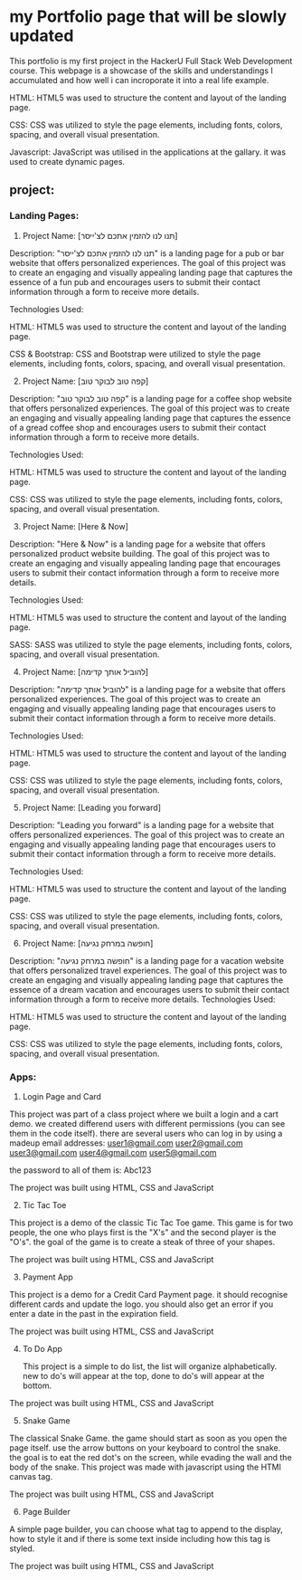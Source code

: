 # my Portfolio page that will be slowly updated

This portfolio is my first project in the HackerU Full Stack Web Development course.
This webpage is a showcase of the skills and understandings I accumulated and how well i can incroporate it into a real life example. 

HTML: HTML5 was used to structure the content and layout of the landing page.

CSS: CSS was utilized to style the page elements, including fonts, colors, spacing, and overall visual presentation.

Javascript: JavaScript was utilised in the applications at the gallary. it was used to create dynamic pages.

## project:

### Landing Pages:

1. Project Name: [תנו לנו להזמין אתכם לצ'ייסר]

  Description: "תנו לנו להזמין אתכם לצ'ייסר" is a landing page for a pub or bar website that offers personalized experiences. The goal of this project was to create an engaging and visually appealing landing page that captures the essence of a fun pub and encourages users to submit their contact information through a form to receive more details. 

  Technologies Used:

  HTML: HTML5 was used to structure the content and layout of the landing page.

  CSS & Bootstrap: CSS and Bootstrap were utilized to style the page elements, including fonts, colors, spacing, and overall visual presentation.

2. Project Name: [קפה טוב לבוקר טוב]

  Description: "קפה טוב לבוקר טוב" is a landing page for a coffee shop website that offers personalized experiences. The goal of this project was to create an engaging and visually appealing landing page that captures the essence of a gread coffee shop and encourages users to submit their contact information through a form to receive more details. 

  Technologies Used:

  HTML: HTML5 was used to structure the content and layout of the landing page.

  CSS: CSS was utilized to style the page elements, including fonts, colors, spacing, and overall visual presentation.

3. Project Name: [Here & Now]

  Description: "Here & Now" is a landing page for a website that offers personalized product website building. The goal of this project was to create an engaging and visually appealing landing page that encourages users to submit their contact information through a form to receive more details. 

  Technologies Used:

  HTML: HTML5 was used to structure the content and layout of the landing page.

  SASS: SASS was utilized to style the page elements, including fonts, colors, spacing, and overall visual presentation.

4. Project Name: [להוביל אותך קדימה]

  Description: "להוביל אותך קדימה" is a landing page for a website that offers personalized experiences. The goal of this project was to create an engaging and visually appealing landing page that encourages users to submit their contact information through a form to receive more details. 

  Technologies Used:

  HTML: HTML5 was used to structure the content and layout of the landing page.

  CSS: CSS was utilized to style the page elements, including fonts, colors, spacing, and overall visual presentation.

5. Project Name: [Leading you forward]

  Description: "Leading you forward" is a landing page for a website that offers personalized experiences. The goal of this project was to create an engaging and visually appealing landing page that encourages users to submit their contact information through a form to receive more details. 

  Technologies Used:

  HTML: HTML5 was used to structure the content and layout of the landing page.

  CSS: CSS was utilized to style the page elements, including fonts, colors, spacing, and overall visual presentation.

6. Project Name: [חופשה במרחק נגיעה]

  Description: "חופשה במרחק נגיעה" is a landing page for a vacation website that offers personalized travel experiences. The goal of this project was to create an engaging and visually appealing landing page that captures the essence of a dream vacation and encourages users to submit their contact information through a form to receive more details. Technologies Used:

  HTML: HTML5 was used to structure the content and layout of the landing page.

  CSS: CSS was utilized to style the page elements, including fonts, colors, spacing, and overall visual presentation.

### Apps:

1. Login Page and Card
  
  This project was part of a class project where we built a login and a cart demo. we created differend users with different permissions (you can see them in the code itself). there are several users who can log in by using a madeup email addresses:
  user1@gmail.com
  user2@gmail.com
  user3@gmail.com
  user4@gmail.com
  user5@gmail.com 

  the password to all of them is: 
  Abc123

  The project was built using HTML, CSS and JavaScript

2. Tic Tac Toe
  
  This project is a demo of the classic Tic Tac Toe game. This game is for two people, the one who plays first is the "X's" and the second player is the "O's". the goal of the game is to create a steak of three of your shapes.

  The project was built using HTML, CSS and JavaScript

3. Payment App

  This project is a demo for a Credit Card Payment page. it should recognise different cards and update the logo.
  you should also get an error if you enter a date in the past in the expiration field.

  The project was built using HTML, CSS and JavaScript

4. To Do App
   
   This project is a simple to do list, the list will organize alphabetically. new to do's will appear at the top, done to do's will appear at the bottom.

  The project was built using HTML, CSS and JavaScript

5. Snake Game

  The classical Snake Game. the game should start as soon as you open the page itself. use the arrow buttons on your keyboard to control the snake. the goal is to eat the red dot's on the screen, while evading the wall and the body of the snake.
  This project was made with javascript using the HTMl canvas tag.

  The project was built using HTML, CSS and JavaScript

6. Page Builder

  A simple page builder, you can choose what tag to append to the display, how to style it and if there is some text inside including how this tag is styled.

  The project was built using HTML, CSS and JavaScript